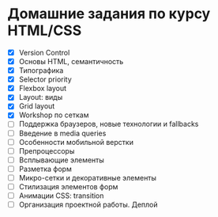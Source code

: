 # Домашние задания по курсу HTML/CSS

- [x] Version Control
- [x] Основы HTML, семантичность
- [x] Типографика
- [x] Selector priority
- [x] Flexbox layout
- [x] Layout: виды
- [x] Grid layout
- [x] Workshop по сеткам
- [ ] Поддержка браузеров, новые технологии и fallbacks
- [ ] Введение в media queries
- [ ] Особенности мобильной верстки
- [ ] Препроцессоры
- [ ] Всплывающие элементы
- [ ] Разметка форм
- [ ] Микро-сетки и декоративные элементы
- [ ] Стилизация элементов форм
- [ ] Анимации CSS: transition
- [ ] Организация проектной работы. Деплой